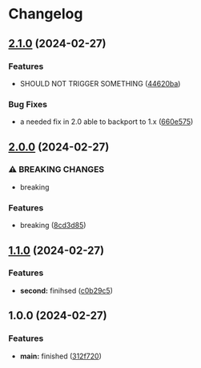 # Changelog

## [2.1.0](https://github.com/ChriKarb/workflow_test/compare/v2.0.0...v2.1.0) (2024-02-27)


### Features

* SHOULD NOT TRIGGER SOMETHING ([44620ba](https://github.com/ChriKarb/workflow_test/commit/44620bad160f617c2edeb686b5b9f9759b10da24))


### Bug Fixes

* a needed fix in 2.0 able to backport to 1.x ([660e575](https://github.com/ChriKarb/workflow_test/commit/660e575634cd2e5284a18cf2d124375b87ec4227))

## [2.0.0](https://github.com/ChriKarb/workflow_test/compare/v1.1.0...v2.0.0) (2024-02-27)


### ⚠ BREAKING CHANGES

* breaking

### Features

* breaking ([8cd3d85](https://github.com/ChriKarb/workflow_test/commit/8cd3d856af6f965c714b9c9d76865d430de52d9b))

## [1.1.0](https://github.com/ChriKarb/workflow_test/compare/v1.0.0...v1.1.0) (2024-02-27)


### Features

* **second:** finihsed ([c0b29c5](https://github.com/ChriKarb/workflow_test/commit/c0b29c56a034b44b0c9006f6afd5be61fe3f6118))

## 1.0.0 (2024-02-27)


### Features

* **main:** finished ([312f720](https://github.com/ChriKarb/workflow_test/commit/312f7209bd45674b5f847b8779a0362ce9c77993))
